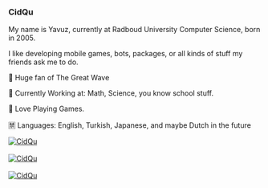### CidQu

My name is Yavuz, currently at Radboud University Computer Science, born in 2005.

I like developing mobile games, bots, packages, or all kinds of stuff my friends ask me to do.

🌊 Huge fan of The Great Wave

🧟 Currently Working at: Math, Science, you know school stuff.

💾 Love Playing Games.

🈲 Languages: English, Turkish, Japanese, and maybe Dutch in the future

<a href="https://github.com/CidQu">
    <img src="https://komarev.com/ghpvc/?username=CidQu&label=Profile%20views&color=0e75b6&style=flat" alt="CidQu" />
</a>
<br>  
<br>
<a href="https://github.com/CidQu">
     <img align="center" src="https://github-readme-stats.vercel.app/api/top-langs?username=CidQu&show_icons=true&locale=en&layout=compact" alt="CidQu" />
</a>  
<br>  
<br>  
<a href="https://github.com/CidQu">
    <img align="center" src="https://github-readme-stats.vercel.app/api?username=CidQu&show_icons=true&locale=en" alt="CidQu" />
</a>
